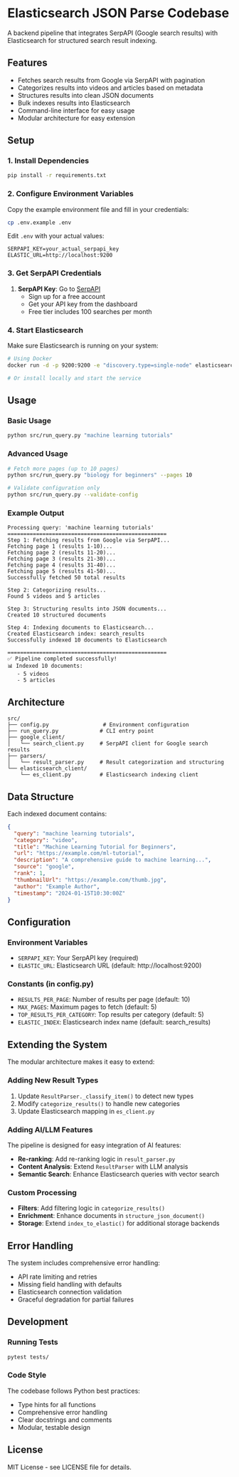 # Elasticsearch JSON Parse Codebase

A backend pipeline that integrates SerpAPI (Google search results) with Elasticsearch for structured search result indexing.

## Features

- Fetches search results from Google via SerpAPI with pagination
- Categorizes results into videos and articles based on metadata
- Structures results into clean JSON documents
- Bulk indexes results into Elasticsearch
- Command-line interface for easy usage
- Modular architecture for easy extension

## Setup

### 1. Install Dependencies

```bash
pip install -r requirements.txt
```

### 2. Configure Environment Variables

Copy the example environment file and fill in your credentials:

```bash
cp .env.example .env
```

Edit `.env` with your actual values:

```env
SERPAPI_KEY=your_actual_serpapi_key
ELASTIC_URL=http://localhost:9200
```

### 3. Get SerpAPI Credentials

1. **SerpAPI Key**: Go to [SerpAPI](https://serpapi.com/)
   - Sign up for a free account
   - Get your API key from the dashboard
   - Free tier includes 100 searches per month

### 4. Start Elasticsearch

Make sure Elasticsearch is running on your system:

```bash
# Using Docker
docker run -d -p 9200:9200 -e "discovery.type=single-node" elasticsearch:8.11.0

# Or install locally and start the service
```

## Usage

### Basic Usage

```bash
python src/run_query.py "machine learning tutorials"
```

### Advanced Usage

```bash
# Fetch more pages (up to 10 pages)
python src/run_query.py "biology for beginners" --pages 10

# Validate configuration only
python src/run_query.py --validate-config
```

### Example Output

```
Processing query: 'machine learning tutorials'
==================================================
Step 1: Fetching results from Google via SerpAPI...
Fetching page 1 (results 1-10)...
Fetching page 2 (results 11-20)...
Fetching page 3 (results 21-30)...
Fetching page 4 (results 31-40)...
Fetching page 5 (results 41-50)...
Successfully fetched 50 total results

Step 2: Categorizing results...
Found 5 videos and 5 articles

Step 3: Structuring results into JSON documents...
Created 10 structured documents

Step 4: Indexing documents to Elasticsearch...
Created Elasticsearch index: search_results
Successfully indexed 10 documents to Elasticsearch

==================================================
✅ Pipeline completed successfully!
📊 Indexed 10 documents:
   - 5 videos
   - 5 articles
```

## Architecture

```
src/
├── config.py                 # Environment configuration
├── run_query.py             # CLI entry point
├── google_client/
│   └── search_client.py     # SerpAPI client for Google search results
├── parsers/
│   └── result_parser.py     # Result categorization and structuring
└── elasticsearch_client/
    └── es_client.py         # Elasticsearch indexing client
```

## Data Structure

Each indexed document contains:

```json
{
  "query": "machine learning tutorials",
  "category": "video",
  "title": "Machine Learning Tutorial for Beginners",
  "url": "https://example.com/ml-tutorial",
  "description": "A comprehensive guide to machine learning...",
  "source": "google",
  "rank": 1,
  "thumbnailUrl": "https://example.com/thumb.jpg",
  "author": "Example Author",
  "timestamp": "2024-01-15T10:30:00Z"
}
```

## Configuration

### Environment Variables

- `SERPAPI_KEY`: Your SerpAPI key (required)
- `ELASTIC_URL`: Elasticsearch URL (default: http://localhost:9200)

### Constants (in config.py)

- `RESULTS_PER_PAGE`: Number of results per page (default: 10)
- `MAX_PAGES`: Maximum pages to fetch (default: 5)
- `TOP_RESULTS_PER_CATEGORY`: Top results per category (default: 5)
- `ELASTIC_INDEX`: Elasticsearch index name (default: search_results)

## Extending the System

The modular architecture makes it easy to extend:

### Adding New Result Types

1. Update `ResultParser._classify_item()` to detect new types
2. Modify `categorize_results()` to handle new categories
3. Update Elasticsearch mapping in `es_client.py`

### Adding AI/LLM Features

The pipeline is designed for easy integration of AI features:

- **Re-ranking**: Add re-ranking logic in `result_parser.py`
- **Content Analysis**: Extend `ResultParser` with LLM analysis
- **Semantic Search**: Enhance Elasticsearch queries with vector search

### Custom Processing

- **Filters**: Add filtering logic in `categorize_results()`
- **Enrichment**: Enhance documents in `structure_json_document()`
- **Storage**: Extend `index_to_elastic()` for additional storage backends

## Error Handling

The system includes comprehensive error handling:

- API rate limiting and retries
- Missing field handling with defaults
- Elasticsearch connection validation
- Graceful degradation for partial failures

## Development

### Running Tests

```bash
pytest tests/
```

### Code Style

The codebase follows Python best practices:

- Type hints for all functions
- Comprehensive error handling
- Clear docstrings and comments
- Modular, testable design

## License

MIT License - see LICENSE file for details.
